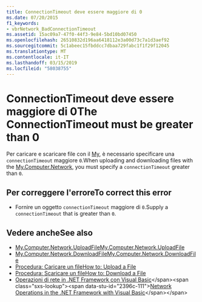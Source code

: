```yaml
---
title: ConnectionTimeout deve essere maggiore di 0
ms.date: 07/20/2015
f1_keywords:
- vbrNetwork_BadConnectionTimeout
ms.assetid: 15ac09a7-47f0-44f3-9e84-5bd10bd07450
ms.openlocfilehash: 26510832d196aa6418112e3a00d73c7a1d3aef92
ms.sourcegitcommit: 5c1abeec15fbddcc7dbaa729fabc1f1f29f12045
ms.translationtype: MT
ms.contentlocale: it-IT
ms.lasthandoff: 03/15/2019
ms.locfileid: "58038755"
---
```

# <a name="the-connectiontimeout-must-be-greater-than-0"></a><span data-ttu-id="2396c-102">ConnectionTimeout deve essere maggiore di 0</span><span class="sxs-lookup"><span data-stu-id="2396c-102">The ConnectionTimeout must be greater than 0</span></span>
<span data-ttu-id="2396c-103">Per caricare e scaricare file con il [My](xref:Microsoft.VisualBasic.Devices.Network), è necessario specificare una `connectionTimeout` maggiore `0`.</span><span class="sxs-lookup"><span data-stu-id="2396c-103">When uploading and downloading files with the [My.Computer.Network](xref:Microsoft.VisualBasic.Devices.Network), you must specify a `connectionTimeout` greater than `0`.</span></span>  
  
## <a name="to-correct-this-error"></a><span data-ttu-id="2396c-104">Per correggere l'errore</span><span class="sxs-lookup"><span data-stu-id="2396c-104">To correct this error</span></span>  
  
-   <span data-ttu-id="2396c-105">Fornire un oggetto `connectionTimeout` maggiore di `0`.</span><span class="sxs-lookup"><span data-stu-id="2396c-105">Supply a `connectionTimeout` that is greater than `0`.</span></span>  
  
## <a name="see-also"></a><span data-ttu-id="2396c-106">Vedere anche</span><span class="sxs-lookup"><span data-stu-id="2396c-106">See also</span></span>

- [<span data-ttu-id="2396c-107">My.Computer.Network.UploadFile</span><span class="sxs-lookup"><span data-stu-id="2396c-107">My.Computer.Network.UploadFile</span></span>](xref:Microsoft.VisualBasic.Devices.Network.UploadFile%2A)
- [<span data-ttu-id="2396c-108">My.Computer.Network.DownloadFile</span><span class="sxs-lookup"><span data-stu-id="2396c-108">My.Computer.Network.DownloadFile</span></span>](xref:Microsoft.VisualBasic.Devices.Network.DownloadFile%2A)
- [<span data-ttu-id="2396c-109">Procedura: Caricare un file</span><span class="sxs-lookup"><span data-stu-id="2396c-109">How to: Upload a File</span></span>](../../visual-basic/developing-apps/programming/computer-resources/how-to-upload-a-file.md)
- [<span data-ttu-id="2396c-110">Procedura: Scaricare un file</span><span class="sxs-lookup"><span data-stu-id="2396c-110">How to: Download a File</span></span>](../../visual-basic/developing-apps/programming/computer-resources/how-to-download-a-file.md)
- <span data-ttu-id="2396c-111">[Operazioni di rete in .NET Framework con Visual Basic](https://docs.microsoft.com/previous-versions/visualstudio/visual-studio-2010/ms172756(v=vs.100))</span><span class="sxs-lookup"><span data-stu-id="2396c-111">[Network Operations in the .NET Framework with Visual Basic](https://docs.microsoft.com/previous-versions/visualstudio/visual-studio-2010/ms172756(v=vs.100))</span></span>
